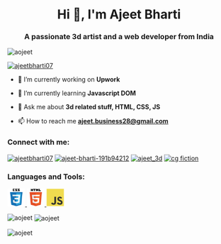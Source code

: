 <h1 align="center">Hi 👋, I'm Ajeet Bharti</h1>
<h3 align="center">A passionate 3d artist and a web developer from India</h3>

<p align="left"> <img src="https://komarev.com/ghpvc/?username=aojeet&label=Profile%20views&color=0e75b6&style=flat" alt="aojeet" /> </p>

<p align="left"> <a href="https://twitter.com/ajeetbharti07" target="blank"><img src="https://img.shields.io/twitter/follow/ajeetbharti07?logo=twitter&style=for-the-badge" alt="ajeetbharti07" /></a> </p>

- 🔭 I’m currently working on **Upwork**

- 🌱 I’m currently learning **Javascript DOM**

- 💬 Ask me about **3d related stuff, HTML, CSS, JS**

- 📫 How to reach me **ajeet.business28@gmail.com**

<h3 align="left">Connect with me:</h3>
<p align="left">
<a href="https://twitter.com/ajeetbharti07" target="blank"><img align="center" src="https://raw.githubusercontent.com/rahuldkjain/github-profile-readme-generator/master/src/images/icons/Social/twitter.svg" alt="ajeetbharti07" height="30" width="40" /></a>
<a href="https://linkedin.com/in/ajeet-bharti-191b94212" target="blank"><img align="center" src="https://raw.githubusercontent.com/rahuldkjain/github-profile-readme-generator/master/src/images/icons/Social/linked-in-alt.svg" alt="ajeet-bharti-191b94212" height="30" width="40" /></a>
<a href="https://instagram.com/ajeet_3d" target="blank"><img align="center" src="https://raw.githubusercontent.com/rahuldkjain/github-profile-readme-generator/master/src/images/icons/Social/instagram.svg" alt="ajeet_3d" height="30" width="40" /></a>
<a href="https://www.youtube.com/c/cg fiction" target="blank"><img align="center" src="https://raw.githubusercontent.com/rahuldkjain/github-profile-readme-generator/master/src/images/icons/Social/youtube.svg" alt="cg fiction" height="30" width="40" /></a>
</p>

<h3 align="left">Languages and Tools:</h3>
<p align="left"> <a href="https://www.w3schools.com/css/" target="_blank" rel="noreferrer"> <img src="https://raw.githubusercontent.com/devicons/devicon/master/icons/css3/css3-original-wordmark.svg" alt="css3" width="40" height="40"/> </a> <a href="https://www.w3.org/html/" target="_blank" rel="noreferrer"> <img src="https://raw.githubusercontent.com/devicons/devicon/master/icons/html5/html5-original-wordmark.svg" alt="html5" width="40" height="40"/> </a> <a href="https://developer.mozilla.org/en-US/docs/Web/JavaScript" target="_blank" rel="noreferrer"> <img src="https://raw.githubusercontent.com/devicons/devicon/master/icons/javascript/javascript-original.svg" alt="javascript" width="40" height="40"/> </a> </p>

<p><img align="left" src="https://github-readme-stats.vercel.app/api/top-langs?username=aojeet&show_icons=true&locale=en&layout=compact" alt="aojeet" /></p>

<p>&nbsp;<img align="center" src="https://github-readme-stats.vercel.app/api?username=aojeet&show_icons=true&locale=en" alt="aojeet" /></p>

<p><img align="center" src="https://github-readme-streak-stats.herokuapp.com/?user=aojeet&" alt="aojeet" /></p>
